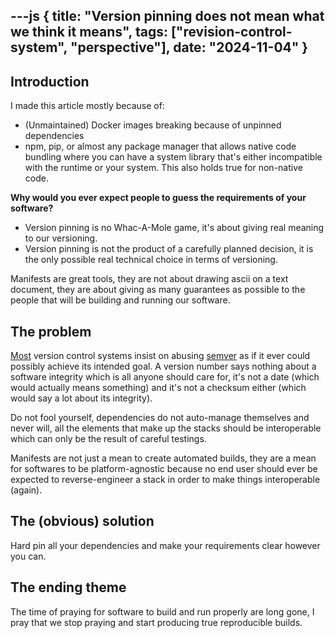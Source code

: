 ---js
{
	title: "Version pinning does not mean what we think it means",
	tags: ["revision-control-system", "perspective"],
	date: "2024-11-04"
}
---

## Introduction

I made this article mostly because of:

- (Unmaintained) Docker images breaking because of unpinned dependencies
- npm, pip, or almost any package manager that allows native code bundling where you can have a system library that's either incompatible with the runtime or your system. This also holds true for non-native code.

**Why would you ever expect people to guess the requirements of your software?**

- Version pinning is no Whac-A-Mole game, it's about giving real meaning to our versioning.
- Version pinning is not the product of a carefully planned decision, it is the only possible real technical choice in terms of versioning.

Manifests are great tools, they are not about drawing ascii on a text document, they are about giving as many guarantees as possible to the people that will be building and running our software.

## The problem

[Most][1] version control systems insist on abusing [semver][2] as if it ever could possibly achieve its intended goal. A version number says nothing about a software integrity which is all anyone should care for, it's not a date (which would actually means something) and it's not a checksum either (which would say a lot about its integrity).

Do not fool yourself, dependencies do not auto-manage themselves and never will, all the elements that make up the stacks should be interoperable which can only be the result of careful testings.

Manifests are not just a mean to create automated builds, they are a mean for softwares to be platform-agnostic because no end user should ever be expected to reverse-engineer a stack in order to make things interoperable (again).

## The (obvious) solution

Hard pin all your dependencies and make your requirements clear however you can.

## The ending theme

The time of praying for software to build and run properly are long gone, I pray that we stop praying and start producing true reproducible builds.

[1]: https://docs.npmjs.com/cli/v9/configuring-npm/package-lock-json
[2]: https://semver.org
